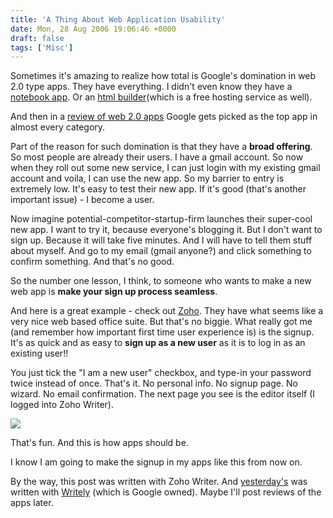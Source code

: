 ```yaml
---
title: 'A Thing About Web Application Usability'
date: Mon, 28 Aug 2006 19:06:46 +0000
draft: false
tags: ['Misc']
---
```


Sometimes it's amazing to realize how total is Google's domination in web 2.0 type apps. They have everything. I didn't even know they have a [notebook app](http://www.google.com/notebook/). Or an [html builder](http://pages.google.com/)(which is a free hosting service as well).

And then in a [review of web 2.0 apps](http://www.governmententerprise.com/news/showArticle.jhtml;jsessionid=KYTPQT4U3PDPMQSNDLQSKHSCJUNN2JVN?articleId=192300492&pgno=1&queryText=) Google gets picked as the top app in almost every category.

Part of the reason for such domination is that they have a **broad offering**. So most people are already their users. I have a gmail account. So now when they roll out some new service, I can just login with my existing gmail account and voila, I can use the new app. So my barrier to entry is extremely low. It's easy to test their new app. If it's good (that's another important issue) - I become a user.

Now imagine potential-competitor-startup-firm launches their super-cool new app. I want to try it, because everyone's blogging it. But I don't want to sign up. Because it will take five minutes. And I will have to tell them stuff about myself. And go to my email (gmail anyone?) and click something to confirm something. And that's no good.

So the number one lesson, I think, to someone who wants to make a new web app is **make your sign up process seamless**.

And here is a great example - check out [Zoho](http://www.zoho.com/). They have what seems like a very nice web based office suite. But that's no biggie. What really got me (and remember how important first time user experience is) is the signup. It's as quick and as easy to **sign up as a new user** as it is to log in as an existing user!!

You just tick the "I am a new user" checkbox, and type-in your password twice instead of once. That's it. No personal info. No signup page. No wizard. No email confirmation. The next page you see is the editor itself (I logged into Zoho Writer).

![](http://www.zohowriter.com/ImageDisplay.im?name=zohosignup01.jpg&accId=39637000000002007)

That's fun. And this is how apps should be.

I know I am going to make the signup in my apps like this from now on.

By the way, this post was written with Zoho Writer. And [yesterday's](http://www.pashabitz.com/CommentView,guid,18a774df-145e-4d15-b907-b632a2dcf3f1.aspx) was written with [Writely](http://www.writely.com/) (which is Google owned). Maybe I'll post reviews of the apps later.